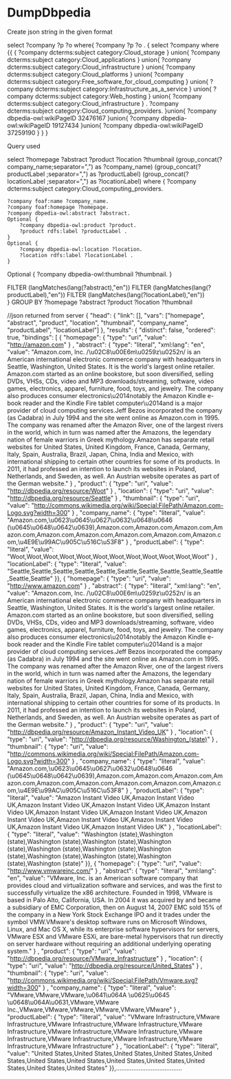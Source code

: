# DumpDbpedia
Create json string in the given format


select ?company ?p ?o
where{
   ?company ?p ?o
.
{
select ?company where
{{
	{
	?company  dcterms:subject category:Cloud_storage
	}
	union{
	?company  dcterms:subject category:Cloud_applications
	}
	union{
	?company  dcterms:subject category:Cloud_infrastructure
	}
	union{
	?company  dcterms:subject category:Cloud_platforms
	}
	union{
	?company  dcterms:subject category:Free_software_for_cloud_computing
	}
	union{
	?company  dcterms:subject category:Infrastructure_as_a_service
	}
	union{
	?company  dcterms:subject category:Web_hosting
	}
	union{
	?company dcterms:subject category:Cloud_infrastructure
	}
	.
	?company dcterms:subject category:Cloud_computing_providers.
	}union{
		?company dbpedia-owl:wikiPageID 32476167
	}union{
		?company dbpedia-owl:wikiPageID 19127434
	}union{
		?company dbpedia-owl:wikiPageID 37259190
	}
}
}



Query used

select  ?homepage ?abstract ?product ?location ?thumbnail   (group_concat(?company_name;separator=",") as ?company_name) (group_concat(?productLabel ;separator=",") as ?productLabel)  (group_concat(?locationLabel ;separator=",") as ?locationLabel)
where {
    ?company dcterms:subject category:Cloud_computing_providers.
    
    ?company foaf:name ?company_name.
    ?company foaf:homepage ?homepage.
    ?company dbpedia-owl:abstract ?abstract.
    Optional {
        ?company dbpedia-owl:product ?product.
        ?product rdfs:label ?productLabel .
    }
    Optional {
        ?company dbpedia-owl:location ?location.
        ?location rdfs:label ?locationLabel .
    }
Optional {
        ?company dbpedia-owl:thumbnail ?thumbnail.
          }

FILTER (langMatches(lang(?abstract),"en"))
    FILTER (langMatches(lang(?productLabel),"en"))
    FILTER (langMatches(lang(?locationLabel),"en"))  
}
GROUP BY  ?homepage ?abstract ?product ?location ?thumbnail 





//json returned from server
{ "head": { "link": [], "vars": ["homepage", "abstract", "product", "location", "thumbnail", "company_name", "productLabel", "locationLabel"] },
  "results": { "distinct": false, "ordered": true, "bindings": [
    { "homepage": { "type": "uri", "value": "http://amazon.com" }	, "abstract": { "type": "literal", "xml:lang": "en", "value": "Amazon.com, Inc. /\u02C8\u00E6m\u0259z\u0252n/ is an American international electronic commerce company with headquarters in Seattle, Washington, United States. It is the world's largest online retailer. Amazon.com started as an online bookstore, but soon diversified, selling DVDs, VHSs, CDs, video and MP3 downloads/streaming, software, video games, electronics, apparel, furniture, food, toys, and jewelry. The company also produces consumer electronics\u2014notably the Amazon Kindle e-book reader and the Kindle Fire tablet computer\u2014and is a major provider of cloud computing services.Jeff Bezos incorporated the company (as Cadabra) in July 1994 and the site went online as Amazon.com in 1995. The company was renamed after the Amazon River, one of the largest rivers in the world, which in turn was named after the Amazons, the legendary nation of female warriors in Greek mythology.Amazon has separate retail websites for United States, United Kingdom, France, Canada, Germany, Italy, Spain, Australia, Brazil, Japan, China, India and Mexico, with international shipping to certain other countries for some of its products. In 2011, it had professed an intention to launch its websites in Poland, Netherlands, and Sweden, as well. An Austrian website operates as part of the German website." }	, "product": { "type": "uri", "value": "http://dbpedia.org/resource/Woot" }	, "location": { "type": "uri", "value": "http://dbpedia.org/resource/Seattle" }	, "thumbnail": { "type": "uri", "value": "http://commons.wikimedia.org/wiki/Special:FilePath/Amazon.com-Logo.svg?width=300" }	, "company_name": { "type": "literal", "value": "Amazon.com,\u0623\u0645\u0627\u0632\u0648\u0646 (\u0645\u0648\u0642\u0639),Amazon.com,Amazon.com,Amazon.com,Amazon.com,Amazon.com,Amazon.com,Amazon.com,Amazon.com,Amazon.com,\u4E9E\u99AC\u905C\u516C\u53F8" }	, "productLabel": { "type": "literal", "value": "Woot,Woot,Woot,Woot,Woot,Woot,Woot,Woot,Woot,Woot,Woot,Woot" }	, "locationLabel": { "type": "literal", "value": "Seattle,Seattle,Seattle,Seattle,Seattle,Seattle,Seattle,Seattle,Seattle,Seattle,Seattle,Seattle" }},
    { "homepage": { "type": "uri", "value": "http://www.amazon.com" }	, "abstract": { "type": "literal", "xml:lang": "en", "value": "Amazon.com, Inc. /\u02C8\u00E6m\u0259z\u0252n/ is an American international electronic commerce company with headquarters in Seattle, Washington, United States. It is the world's largest online retailer. Amazon.com started as an online bookstore, but soon diversified, selling DVDs, VHSs, CDs, video and MP3 downloads/streaming, software, video games, electronics, apparel, furniture, food, toys, and jewelry. The company also produces consumer electronics\u2014notably the Amazon Kindle e-book reader and the Kindle Fire tablet computer\u2014and is a major provider of cloud computing services.Jeff Bezos incorporated the company (as Cadabra) in July 1994 and the site went online as Amazon.com in 1995. The company was renamed after the Amazon River, one of the largest rivers in the world, which in turn was named after the Amazons, the legendary nation of female warriors in Greek mythology.Amazon has separate retail websites for United States, United Kingdom, France, Canada, Germany, Italy, Spain, Australia, Brazil, Japan, China, India and Mexico, with international shipping to certain other countries for some of its products. In 2011, it had professed an intention to launch its websites in Poland, Netherlands, and Sweden, as well. An Austrian website operates as part of the German website." }	, "product": { "type": "uri", "value": "http://dbpedia.org/resource/Amazon_Instant_Video_UK" }	, "location": { "type": "uri", "value": "http://dbpedia.org/resource/Washington_(state)" }	, "thumbnail": { "type": "uri", "value": "http://commons.wikimedia.org/wiki/Special:FilePath/Amazon.com-Logo.svg?width=300" }	, "company_name": { "type": "literal", "value": "Amazon.com,\u0623\u0645\u0627\u0632\u0648\u0646 (\u0645\u0648\u0642\u0639),Amazon.com,Amazon.com,Amazon.com,Amazon.com,Amazon.com,Amazon.com,Amazon.com,Amazon.com,Amazon.com,\u4E9E\u99AC\u905C\u516C\u53F8" }	, "productLabel": { "type": "literal", "value": "Amazon Instant Video UK,Amazon Instant Video UK,Amazon Instant Video UK,Amazon Instant Video UK,Amazon Instant Video UK,Amazon Instant Video UK,Amazon Instant Video UK,Amazon Instant Video UK,Amazon Instant Video UK,Amazon Instant Video UK,Amazon Instant Video UK,Amazon Instant Video UK" }	, "locationLabel": { "type": "literal", "value": "Washington (state),Washington (state),Washington (state),Washington (state),Washington (state),Washington (state),Washington (state),Washington (state),Washington (state),Washington (state),Washington (state),Washington (state)" }},
    { "homepage": { "type": "uri", "value": "http://www.vmwareinc.com/" }	, "abstract": { "type": "literal", "xml:lang": "en", "value": "VMware, Inc. is an American software company that provides cloud and virtualization software and services, and was the first to successfully virtualize the x86 architecture. Founded in 1998, VMware is based in Palo Alto, California, USA. In 2004 it was acquired by and became a subsidiary of EMC Corporation, then on August 14, 2007 EMC sold 15% of the company in a New York Stock Exchange IPO and it trades under the symbol VMW.VMware's desktop software runs on Microsoft Windows, Linux, and Mac OS X, while its enterprise software hypervisors for servers, VMware ESX and VMware ESXi, are bare-metal hypervisors that run directly on server hardware without requiring an additional underlying operating system." }	, "product": { "type": "uri", "value": "http://dbpedia.org/resource/VMware_Infrastructure" }	, "location": { "type": "uri", "value": "http://dbpedia.org/resource/United_States" }	, "thumbnail": { "type": "uri", "value": "http://commons.wikimedia.org/wiki/Special:FilePath/Vmware.svg?width=300" }	, "company_name": { "type": "literal", "value": "VMware,VMware,VMware,\u0641\u064A \u0625\u0645 \u0648\u064A\u0631,VMware,VMware Inc.,VMware,VMware,VMware,VMware,VMware,VMware" }	, "productLabel": { "type": "literal", "value": "VMware Infrastructure,VMware Infrastructure,VMware Infrastructure,VMware Infrastructure,VMware Infrastructure,VMware Infrastructure,VMware Infrastructure,VMware Infrastructure,VMware Infrastructure,VMware Infrastructure,VMware Infrastructure,VMware Infrastructure" }	, "locationLabel": { "type": "literal", "value": "United States,United States,United States,United States,United States,United States,United States,United States,United States,United States,United States,United States" }},......................................
